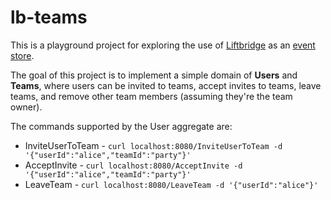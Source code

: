 # lb-teams

This is a playground project for exploring the use of [Liftbridge](https://liftbridge.io/) as an [event store](https://en.wikipedia.org/wiki/Event_store).

The goal of this project is to implement a simple domain of **Users** and **Teams**, where users can be invited to teams, accept invites to teams, leave teams, and remove other team members (assuming they're the team owner).

The commands supported by the User aggregate are:

* InviteUserToTeam - `curl localhost:8080/InviteUserToTeam -d '{"userId":"alice","teamId":"party"}'`
* AcceptInvite - `curl localhost:8080/AcceptInvite -d '{"userId":"alice","teamId":"party"}'`
* LeaveTeam  - `curl localhost:8080/LeaveTeam -d '{"userId":"alice"}'`
